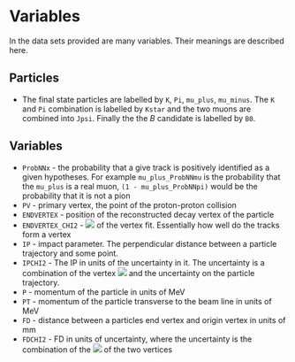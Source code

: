 Variables
=========

In the data sets provided are many variables. Their meanings are described here.

Particles
---------

* The final state particles are labelled by `K`, `Pi`, `mu_plus`, `mu_minus`. The `K` and `Pi` combination is labelled by `Kstar` and the two muons are combined into `Jpsi`. Finally the the *B* candidate is labelled by `B0`.

Variables
---------

* `ProbNNx` - the probability that a give track is positively identified as a given hypotheses. For example `mu_plus_ProbNNmu` is the probability that the `mu_plus` is a real muon, `(1 - mu_plus_ProbNNpi)` would be the probability that it is not a pion
* `PV` - primary vertex, the point of the proton-proton collision
* `ENDVERTEX` - position of the reconstructed decay vertex of the particle
* `ENDVERTEX_CHI2` - <img src="https://latex.codecogs.com/gif.latex?\chi^{2}" /> of the vertex fit. Essentially how well do the tracks form a vertex
* `IP` - impact parameter. The perpendicular distance between a particle trajectory and some point.
* `IPCHI2` - The IP in units of the uncertainty in it. The uncertainty is a combination of the vertex <img src="https://latex.codecogs.com/gif.latex?\chi^{2}" /> and the uncertainty on the particle trajectory.
* `P` - momentum of the particle in units of MeV
* `PT` - momentum of the particle transverse to the beam line in units of MeV
* `FD` - distance between a particles end vertex and origin vertex in units of mm
* `FDCHI2` - FD in units of uncertainty, where the uncertainty is the combination of the <img src="https://latex.codecogs.com/gif.latex?\chi^{2}" /> of the two vertices
